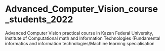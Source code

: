# Advanced_Computer_Vision_course_students_2022
Advanced Computer Vision practical course in Kazan Federal University, Institute of Computational math and Information Technologies (Fundamental informatics and information technologies/Machine learning specialisation
